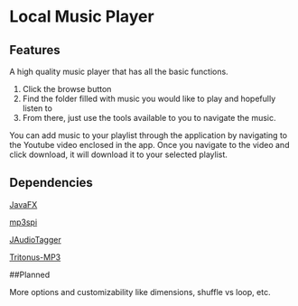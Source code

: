 # Local Music Player

## Features

A high quality music player that has all the basic functions. 

1. Click the browse button
2. Find the folder filled with music you would like to play and hopefully listen to
3. From there, just use the tools available to you to navigate the music.

You can add music to your playlist through the application by navigating to the Youtube video enclosed in the app. Once you navigate
to the video and click download, it will download it to your selected playlist.

## Dependencies

[JavaFX](http://docs.oracle.com/javafx/2/installation/jfxpub-installation.htm)

[mp3spi](http://www.java2s.com/Code/Jar/m/Downloadmp3spijar.htm)

[JAudioTagger](http://www.java2s.com/Code/Jar/j/Downloadjaudiotagger202jar.htm)

[Tritonus-MP3](https://sourceforge.net/projects/tritonus/files/)

##Planned

More options and customizability like dimensions, shuffle vs loop, etc.
